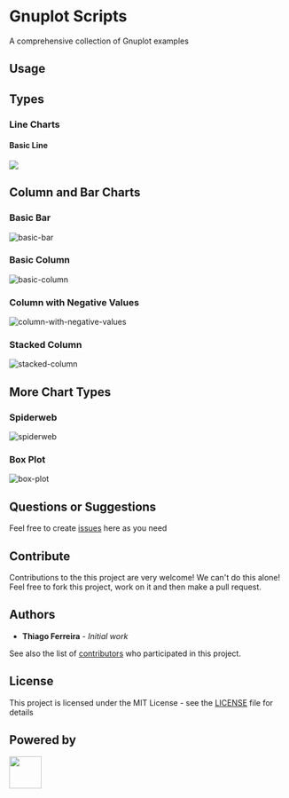 # Gnuplot Scripts

A comprehensive collection of Gnuplot examples

## Usage

## Types

### Line Charts

#### Basic Line

<div >
    <kbd>
    <img src="https://user-images.githubusercontent.com/114015/102024554-bd7a5d80-3d60-11eb-8959-c6bff721ef47.png"/>
    </kbd>
</div>
    

## Column and Bar Charts

### Basic Bar
![basic-bar](https://user-images.githubusercontent.com/114015/102024574-dc78ef80-3d60-11eb-96c7-d934d82595d2.png)

### Basic Column
![basic-column](https://user-images.githubusercontent.com/114015/102024553-bce1c700-3d60-11eb-81a3-4edb9b00bdcd.png)

### Column with Negative Values
![column-with-negative-values](https://user-images.githubusercontent.com/114015/102024556-bd7a5d80-3d60-11eb-9722-6ea7e9500009.png)

### Stacked Column
![stacked-column](https://user-images.githubusercontent.com/114015/102024562-c10de480-3d60-11eb-80af-a928a155a64b.png)

## More Chart Types

### Spiderweb
![spiderweb](https://user-images.githubusercontent.com/114015/102024561-c0754e00-3d60-11eb-9059-239e0086b942.png)

### Box Plot
![box-plot](https://user-images.githubusercontent.com/114015/102024555-bd7a5d80-3d60-11eb-8f59-22a579b6301b.png)

## Questions or Suggestions

Feel free to create <a href="https://github.com/iselab-dearborn/gnuplot-scripts/issues">issues</a> here as you need

## Contribute

Contributions to the this project are very welcome! We can't do this alone! Feel free to fork this project, work on it and then make a pull request.

## Authors

* **Thiago Ferreira** - *Initial work*

See also the list of [contributors](https://github.com/iselab-dearborn/gnuplot-scripts/graphs/contributors) who participated in this project.

## License

This project is licensed under the MIT License - see the [LICENSE](LICENSE) file for details

## Powered by

<p float="left">
    <img src="https://user-images.githubusercontent.com/114015/77862143-99351b80-71e7-11ea-84b2-62038634f314.png" height="58px"/>
</p>
